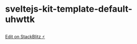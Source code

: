 # sveltejs-kit-template-default-uhwttk
##
[Edit on StackBlitz ⚡️](https://stackblitz.com/edit/sveltejs-kit-template-default-uhwttk)